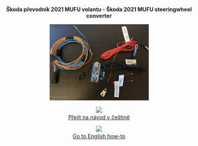 <p align="center">
  <b>Škoda převodník 2021 MUFU volantu - Škoda 2021 MUFU steeringwheel converter</b>
</p> 

<p align="center">
  <img src="https://github.com/GabrielMastny/Skoda_2021MUFUSteeringWheel_Converter/blob/main/Images/CConverter.png">
</p> 

  
    
<p align="center">
  <a href="https://github.com/GabrielMastny/Skoda_2021MUFUSteeringWheel_Converter/blob/main/README.cz.md">
         <img src="https://flagcdn.com/w80/cz.webp">
    <br>
  Přejít na návod v češtině
      </a>
  
</p>  

<p align="center">
  <a href="https://github.com/GabrielMastny/Skoda_2021MUFUSteeringWheel_Converter/blob/main/README.en.md">
         <img src="https://flagcdn.com/w80/gb.webp">
  <br>
  Go to English how-to
      </a>
</p>




